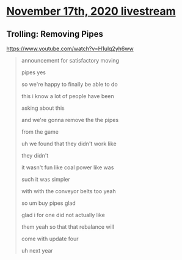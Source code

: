 # [November 17th, 2020 livestream](../2020-11-17.md)
## Trolling: Removing Pipes
https://www.youtube.com/watch?v=H1ulq2yh6ww
> announcement for satisfactory moving
> 
> pipes yes
> 
> so we're happy to finally be able to do
> 
> this i know a lot of people have been
> 
> asking about this
> 
> and we're gonna remove the the pipes
> 
> from the game
> 
> uh we found that they didn't work like
> 
> they didn't
> 
> it wasn't fun like coal power like was
> 
> such it was simpler
> 
> with with the conveyor belts too yeah
> 
> so um buy pipes glad
> 
> glad i for one did not actually like
> 
> them yeah so that that rebalance will
> 
> come with update four
> 
> uh next year
> 

